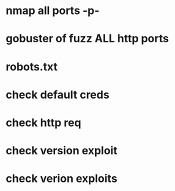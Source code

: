 # nmap all ports -p- 
# gobuster of fuzz ALL http ports 
# robots.txt
# check default creds
# check http req
# check version exploit 
# check verion exploits 

